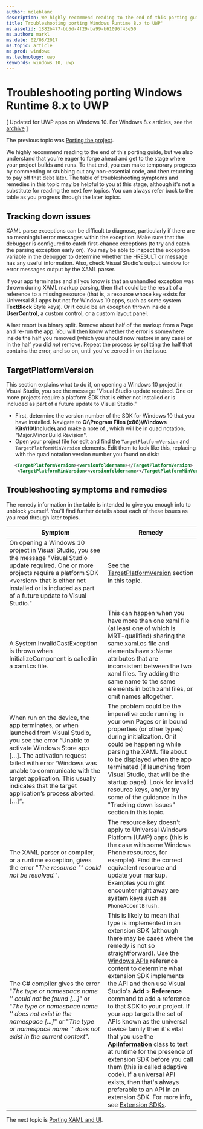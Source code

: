 ```yaml
---
author: mcleblanc
description: We highly recommend reading to the end of this porting guide, but we also understand that you're eager to forge ahead and get to the stage where your project builds and runs.
title: Troubleshooting porting Windows Runtime 8.x to UWP'
ms.assetid: 1882b477-bb5d-4f29-ba99-b61096f45e50
ms.author: markl
ms.date: 02/08/2017
ms.topic: article
ms.prod: windows
ms.technology: uwp
keywords: windows 10, uwp
---
```


# Troubleshooting porting Windows Runtime 8.x to UWP

\[ Updated for UWP apps on Windows 10. For Windows 8.x articles, see the [archive](http://go.microsoft.com/fwlink/p/?linkid=619132) \]

The previous topic was [Porting the project](w8x-to-uwp-porting-to-a-uwp-project.md).

We highly recommend reading to the end of this porting guide, but we also understand that you're eager to forge ahead and get to the stage where your project builds and runs. To that end, you can make temporary progress by commenting or stubbing out any non-essential code, and then returning to pay off that debt later. The table of troubleshooting symptoms and remedies in this topic may be helpful to you at this stage, although it's not a substitute for reading the next few topics. You can always refer back to the table as you progress through the later topics.

## Tracking down issues

XAML parse exceptions can be difficult to diagnose, particularly if there are no meaningful error messages within the exception. Make sure that the debugger is configured to catch first-chance exceptions (to try and catch the parsing exception early on). You may be able to inspect the exception variable in the debugger to determine whether the HRESULT or message has any useful information. Also, check Visual Studio's output window for error messages output by the XAML parser.

If your app terminates and all you know is that an unhandled exception was thrown during XAML markup parsing, then that could be the result of a reference to a missing resource (that is, a resource whose key exists for Universal 8.1 apps but not for Windows 10 apps, such as some system **TextBlock** Style keys). Or it could be an exception thrown inside a **UserControl**, a custom control, or a custom layout panel.

A last resort is a binary split. Remove about half of the markup from a Page and re-run the app. You will then know whether the error is somewhere inside the half you removed (which you should now restore in any case) or in the half you did *not* remove. Repeat the process by splitting the half that contains the error, and so on, until you've zeroed in on the issue.

## TargetPlatformVersion

This section explains what to do if, on opening a Windows 10 project in Visual Studio, you see the message "Visual Studio update required. One or more projects require a platform SDK <version> that is either not installed or is included as part of a future update to Visual Studio."

-   First, determine the version number of the SDK for Windows 10 that you have installed. Navigate to **C:\\Program Files (x86)\\Windows Kits\\10\\Include\\<versionfoldername>** and make a note of *<versionfoldername>*, which will be in quad notation, "Major.Minor.Build.Revision".
-   Open your project file for edit and find the `TargetPlatformVersion` and `TargetPlatformMinVersion` elements. Edit them to look like this, replacing *<versionfoldername>* with the quad notation version number you found on disk:

```xml
   <TargetPlatformVersion><versionfoldername></TargetPlatformVersion>
    <TargetPlatformMinVersion><versionfoldername></TargetPlatformMinVersion>
```

## Troubleshooting symptoms and remedies

The remedy information in the table is intended to give you enough info to unblock yourself. You'll find further details about each of these issues as you read through later topics.

| Symptom | Remedy |
|---------|--------|
| On opening a Windows 10 project in Visual Studio, you see the message "Visual Studio update required. One or more projects require a platform SDK &lt;version&gt; that is either not installed or is included as part of a future update to Visual Studio." | See the [TargetPlatformVersion](#targetplatformversion) section in this topic. |
| A System.InvalidCastException is thrown when InitializeComponent is called in a xaml.cs file.| This can happen when you have more than one xaml file (at least one of which is MRT-qualified) sharing the same xaml.cs file and elements have x:Name attributes that are inconsistent between the two xaml files. Try adding the same name to the same elements in both xaml files, or omit names altogether. |
| When run on the device, the app terminates, or when launched from Visual Studio, you see the error “Unable to activate Windows Store app \[…\]. The activation request failed with error ‘Windows was unable to communicate with the target application. This usually indicates that the target application’s process aborted. \[…\]”. | The problem could be the imperative code running in your own Pages or in bound properties (or other types) during initialization. Or it could be happening while parsing the XAML file about to be displayed when the app terminated (if launching from Visual Studio, that will be the startup page). Look for invalid resource keys, and/or try some of the guidance in the "Tracking down issues" section in this topic.|
| The XAML parser or compiler, or a runtime exception, gives the error "*The resource "<resourcekey>" could not be resolved.*". | The resource key doesn't apply to Universal Windows Platform (UWP) apps (this is the case with some Windows Phone resources, for example). Find the correct equivalent resource and update your markup. Examples you might encounter right away are system keys such as `PhoneAccentBrush`. |
| The C# compiler gives the error "*The type or namespace name '<name>' could not be found \[...\]*" or "*The type or namespace name '<name>' does not exist in the namespace \[...\]*" or "*The type or namespace name '<name>' does not exist in the current context*". | This is likely to mean that type is implemented in an extension SDK (although there may be cases where the remedy is not so straightforward). Use the [Windows APIs](https://msdn.microsoft.com/library/windows/apps/bg124285) reference content to determine what extension SDK implements the API and then use Visual Studio's **Add** > **Reference** command to add a reference to that SDK to your project. If your app targets the set of APIs known as the universal device family then it's vital that you use the [**ApiInformation**](https://msdn.microsoft.com/library/windows/apps/dn949001) class to test at runtime for the presence of extension SDK before you call them (this is called adaptive code). If a universal API exists, then that's always preferable to an API in an extension SDK. For more info, see [Extension SDKs](w8x-to-uwp-porting-to-a-uwp-project.md). |

The next topic is [Porting XAML and UI](w8x-to-uwp-porting-xaml-and-ui.md).

